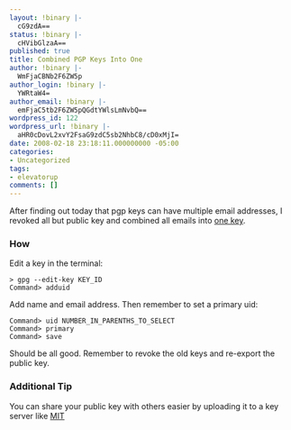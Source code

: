 ```yaml
---
layout: !binary |-
  cG9zdA==
status: !binary |-
  cHVibGlzaA==
published: true
title: Combined PGP Keys Into One
author: !binary |-
  WmFjaCBNb2F6ZW5p
author_login: !binary |-
  YWRtaW4=
author_email: !binary |-
  emFjaC5tb2F6ZW5pQGdtYWlsLmNvbQ==
wordpress_id: 122
wordpress_url: !binary |-
  aHR0cDovL2xvY2FsaG9zdC5sb2NhbC8/cD0xMjI=
date: 2008-02-18 23:18:11.000000000 -05:00
categories:
- Uncategorized
tags:
- elevatorup
comments: []
---
```

After finding out today that pgp keys can have multiple email addresses, I revoked all but public key and combined all emails into [one key](/assets/2008/2/19/zach.pub).

### How

Edit a key in the terminal:


    > gpg --edit-key KEY_ID
    Command> adduid


Add name and email address. Then remember to set a primary uid:

    Command> uid NUMBER_IN_PARENTHS_TO_SELECT
    Command> primary
    Command> save

Should be all good. Remember to revoke the old keys and re-export the public key.

### Additional Tip

You can share your public key with others easier by uploading it to a key server like [MIT](http://pgp.mit.edu/)
